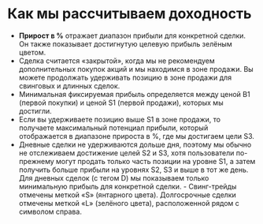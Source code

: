 # **Как мы рассчитываем доходность**
- **Прирост в %** отражает диапазон прибыли для конкретной сделки. Он также показывает достигнутую целевую прибыль зелёным цветом.
- Сделка считается «закрытой», когда мы не рекомендуем дополнительных покупок акций и мы находимся в зоне продажи. Вы можете продолжать удерживать позицию в зоне продажи для свинговых и длинных сделок.
- Минимальная фиксируемая прибыль определяется между ценой B1 (первой покупки) и ценой S1 (первой продажи), которых мы достигли.
- Если вы удерживаете позицию выше S1 в зоне продажи, то получаете максимальный потенциал прибыли, который отображается в диапазоне прироста в %, где мы достигаем цели S3.
- Дневные сделки не удерживаются дольше дня, поэтому мы обычно не отслеживаем достижение целей S2 и S3, хотя пользователи по-прежнему могут продать только часть позиции на уровне S1, а затем получить больше прибыли на уровнях S2, S3 и выше в тот же день. Для дневных сделок (с тегом D) мы показываем только минимальную прибыль для конкретной сделки. - Свинг-трейды отмечены меткой «S» (янтарного цвета). Долгосрочные сделки отмечены меткой «L» (зелёного цвета), расположенной рядом с символом справа.
